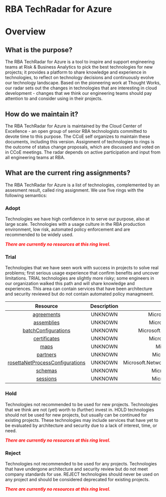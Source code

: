 
RBA TechRadar for Azure
=======================

# Overview

## What is the purpose?


The RBA TechRadar for Azure is a tool to inspire and support engineering teams at Risk & Business Analytics to pick the best technologies for new projects; it provides a platform to share knowledge and experience in technologies, to reflect on technology decisions and continuously evolve our technology landscape.  Based on the pioneering work at Thought Works, our radar sets out the changes in technologies that are interesting in cloud development - changes that we think our engineering teams should pay attention to and consider using in their projects.
## How do we maintain it?


The RBA TechRadar for Azure is maintained by the Cloud Center of Excellence - an open group of senior RBA technologists committed to devote time to this purpose.  The CCoE self organizes to maintain these documents, including this version.  Assignment of technologies to rings is the outcome of status change proposals, which are discussed and voted on in CCoE meetings.  The radar depends on active participation and input from all engineering teams at RBA.
## What are the current ring assignments?


The RBA TechRadar for Azure is a list of technologies, complemented by an assesment result, called ring assignment.  We use five rings with the following semantics:
### Adopt


Technologies we have high confidence in to serve our purpose, also at large scale.  Technologies with a usage culture in the RBA production environment, low risk, automated policy enforcement and are recommended to be widely used.  
  
***<font color="red"> There are currently no resources at this ring level. </font>***
### Trial


Technologies that we have seen work with success in projects to solve real problems;  first serious usage experience that confirm benefits and uncover limitations.  TRIAL technologies are slightly more risky; some engineers in our organization walked this path and will share knowledge and experiences.  This area can contain services that have been architecture and security reviewed but do not contain automated policy managmeent.  

|Resource|Description|Path|Status|
| :---: | :---: | :---: | :---: |
|[agreements](https://github.com/openrba/python-azure-techradar/tree/master/Microsoft.Network/integrationAccounts/agreements)|UNKNOWN|Microsoft.Network/integrationAccounts/agreements|TRIAL|
|[assemblies](https://github.com/openrba/python-azure-techradar/tree/master/Microsoft.Network/integrationAccounts/assemblies)|UNKNOWN|Microsoft.Network/integrationAccounts/assemblies|TRIAL|
|[batchConfigurations](https://github.com/openrba/python-azure-techradar/tree/master/Microsoft.Network/integrationAccounts/batchConfigurations)|UNKNOWN|Microsoft.Network/integrationAccounts/batchConfigurations|TRIAL|
|[certificates](https://github.com/openrba/python-azure-techradar/tree/master/Microsoft.Network/integrationAccounts/certificates)|UNKNOWN|Microsoft.Network/integrationAccounts/certificates|TRIAL|
|[maps](https://github.com/openrba/python-azure-techradar/tree/master/Microsoft.Network/integrationAccounts/maps)|UNKNOWN|Microsoft.Network/integrationAccounts/maps|TRIAL|
|[partners](https://github.com/openrba/python-azure-techradar/tree/master/Microsoft.Network/integrationAccounts/partners)|UNKNOWN|Microsoft.Network/integrationAccounts/partners|TRIAL|
|[rosettaNetProcessConfigurations](https://github.com/openrba/python-azure-techradar/tree/master/Microsoft.Network/integrationAccounts/rosettaNetProcessConfigurations)|UNKNOWN|Microsoft.Network/integrationAccounts/rosettaNetProcessConfigurations|TRIAL|
|[schemas](https://github.com/openrba/python-azure-techradar/tree/master/Microsoft.Network/integrationAccounts/schemas)|UNKNOWN|Microsoft.Network/integrationAccounts/schemas|TRIAL|
|[sessions](https://github.com/openrba/python-azure-techradar/tree/master/Microsoft.Network/integrationAccounts/sessions)|UNKNOWN|Microsoft.Network/integrationAccounts/sessions|TRIAL|

### Hold


Technologies not recommended to be used for new projects. Technologies that we think are not (yet) worth to (further) invest in.  HOLD technologies should not be used for new projects, but usually can be continued for existing projects.  These technologies may include services that have yet to be evaluated by architecture and security due to a lack of interest, time, or need.  
  
***<font color="red"> There are currently no resources at this ring level. </font>***
### Reject


Technologies not recommended to be used for any projects. Technologies that have undergone architecture and security review but do not meet company standards for use.  REJECT technologies should never be used on any project and should be considered deprecated for existing projects.  
  
***<font color="red"> There are currently no resources at this ring level. </font>***